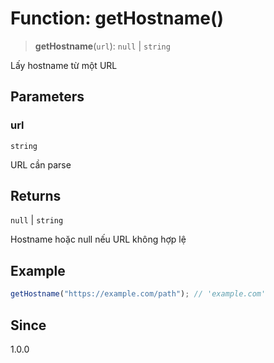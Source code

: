 # Function: getHostname()

> **getHostname**(`url`): `null` \| `string`

Lấy hostname từ một URL

## Parameters

### url

`string`

URL cần parse

## Returns

`null` \| `string`

Hostname hoặc null nếu URL không hợp lệ

## Example

```ts
getHostname("https://example.com/path"); // 'example.com'
```

## Since

1.0.0
